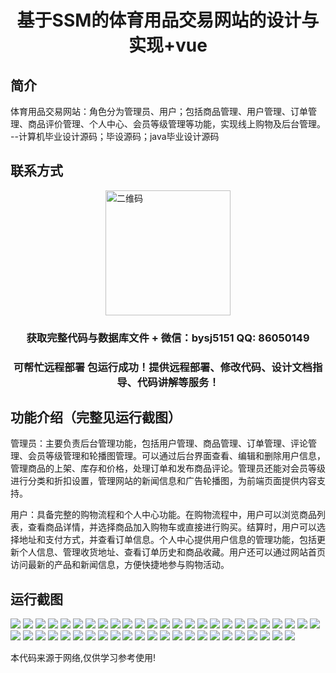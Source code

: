 <p><h1 align="center">基于SSM的体育用品交易网站的设计与实现+vue</h1></p>

## 简介
体育用品交易网站：角色分为管理员、用户；包括商品管理、用户管理、订单管理、商品评价管理、个人中心、会员等级管理等功能，实现线上购物及后台管理。    --计算机毕业设计源码；毕设源码；java毕业设计源码


## 联系方式
<img src="https://bs-1329754181.cos.ap-shanghai.myqcloud.com/wx.jpg" alt="二维码" style="display: block; margin: 0 auto;" width="200px">
<p><h3 align="center">获取完整代码与数据库文件 + 微信：bysj5151 QQ: 86050149</h3></p>
<p><h3 align="center">可帮忙远程部署 包运行成功！提供远程部署、修改代码、设计文档指导、代码讲解等服务！</h3></p>

## 功能介绍（完整见运行截图）
管理员：主要负责后台管理功能，包括用户管理、商品管理、订单管理、评论管理、会员等级管理和轮播图管理。可以通过后台界面查看、编辑和删除用户信息，管理商品的上架、库存和价格，处理订单和发布商品评论。管理员还能对会员等级进行分类和折扣设置，管理网站的新闻信息和广告轮播图，为前端页面提供内容支持。

用户：具备完整的购物流程和个人中心功能。在购物流程中，用户可以浏览商品列表，查看商品详情，并选择商品加入购物车或直接进行购买。结算时，用户可以选择地址和支付方式，并查看订单信息。个人中心提供用户信息的管理功能，包括更新个人信息、管理收货地址、查看订单历史和商品收藏。用户还可以通过网站首页访问最新的产品和新闻信息，方便快捷地参与购物活动。


## 运行截图
![](https://bs-1329754181.cos.ap-shanghai.myqcloud.com/ssm/SportsGoodsTradingWebsite/img/001.jpg)
![](https://bs-1329754181.cos.ap-shanghai.myqcloud.com/ssm/SportsGoodsTradingWebsite/img/002.jpg)
![](https://bs-1329754181.cos.ap-shanghai.myqcloud.com/ssm/SportsGoodsTradingWebsite/img/003.jpg)
![](https://bs-1329754181.cos.ap-shanghai.myqcloud.com/ssm/SportsGoodsTradingWebsite/img/004.jpg)
![](https://bs-1329754181.cos.ap-shanghai.myqcloud.com/ssm/SportsGoodsTradingWebsite/img/005.jpg)
![](https://bs-1329754181.cos.ap-shanghai.myqcloud.com/ssm/SportsGoodsTradingWebsite/img/006.jpg)
![](https://bs-1329754181.cos.ap-shanghai.myqcloud.com/ssm/SportsGoodsTradingWebsite/img/007.jpg)
![](https://bs-1329754181.cos.ap-shanghai.myqcloud.com/ssm/SportsGoodsTradingWebsite/img/008.jpg)
![](https://bs-1329754181.cos.ap-shanghai.myqcloud.com/ssm/SportsGoodsTradingWebsite/img/009.jpg)
![](https://bs-1329754181.cos.ap-shanghai.myqcloud.com/ssm/SportsGoodsTradingWebsite/img/010.jpg)
![](https://bs-1329754181.cos.ap-shanghai.myqcloud.com/ssm/SportsGoodsTradingWebsite/img/011.jpg)
![](https://bs-1329754181.cos.ap-shanghai.myqcloud.com/ssm/SportsGoodsTradingWebsite/img/012.jpg)
![](https://bs-1329754181.cos.ap-shanghai.myqcloud.com/ssm/SportsGoodsTradingWebsite/img/013.jpg)
![](https://bs-1329754181.cos.ap-shanghai.myqcloud.com/ssm/SportsGoodsTradingWebsite/img/014.jpg)
![](https://bs-1329754181.cos.ap-shanghai.myqcloud.com/ssm/SportsGoodsTradingWebsite/img/015.jpg)
![](https://bs-1329754181.cos.ap-shanghai.myqcloud.com/ssm/SportsGoodsTradingWebsite/img/016.jpg)
![](https://bs-1329754181.cos.ap-shanghai.myqcloud.com/ssm/SportsGoodsTradingWebsite/img/017.jpg)
![](https://bs-1329754181.cos.ap-shanghai.myqcloud.com/ssm/SportsGoodsTradingWebsite/img/018.jpg)
![](https://bs-1329754181.cos.ap-shanghai.myqcloud.com/ssm/SportsGoodsTradingWebsite/img/019.jpg)
![](https://bs-1329754181.cos.ap-shanghai.myqcloud.com/ssm/SportsGoodsTradingWebsite/img/020.jpg)
![](https://bs-1329754181.cos.ap-shanghai.myqcloud.com/ssm/SportsGoodsTradingWebsite/img/021.jpg)
![](https://bs-1329754181.cos.ap-shanghai.myqcloud.com/ssm/SportsGoodsTradingWebsite/img/022.jpg)
![](https://bs-1329754181.cos.ap-shanghai.myqcloud.com/ssm/SportsGoodsTradingWebsite/img/023.jpg)
![](https://bs-1329754181.cos.ap-shanghai.myqcloud.com/ssm/SportsGoodsTradingWebsite/img/024.jpg)
![](https://bs-1329754181.cos.ap-shanghai.myqcloud.com/ssm/SportsGoodsTradingWebsite/img/025.jpg)
![](https://bs-1329754181.cos.ap-shanghai.myqcloud.com/ssm/SportsGoodsTradingWebsite/img/026.jpg)
![](https://bs-1329754181.cos.ap-shanghai.myqcloud.com/ssm/SportsGoodsTradingWebsite/img/027.jpg)
![](https://bs-1329754181.cos.ap-shanghai.myqcloud.com/ssm/SportsGoodsTradingWebsite/img/028.jpg)
![](https://bs-1329754181.cos.ap-shanghai.myqcloud.com/ssm/SportsGoodsTradingWebsite/img/029.jpg)
![](https://bs-1329754181.cos.ap-shanghai.myqcloud.com/ssm/SportsGoodsTradingWebsite/img/030.jpg)
![](https://bs-1329754181.cos.ap-shanghai.myqcloud.com/ssm/SportsGoodsTradingWebsite/img/031.jpg)
![](https://bs-1329754181.cos.ap-shanghai.myqcloud.com/ssm/SportsGoodsTradingWebsite/img/032.jpg)
![](https://bs-1329754181.cos.ap-shanghai.myqcloud.com/ssm/SportsGoodsTradingWebsite/img/033.jpg)
![](https://bs-1329754181.cos.ap-shanghai.myqcloud.com/ssm/SportsGoodsTradingWebsite/img/034.jpg)
![](https://bs-1329754181.cos.ap-shanghai.myqcloud.com/ssm/SportsGoodsTradingWebsite/img/035.jpg)
![](https://bs-1329754181.cos.ap-shanghai.myqcloud.com/ssm/SportsGoodsTradingWebsite/img/036.jpg)
![](https://bs-1329754181.cos.ap-shanghai.myqcloud.com/ssm/SportsGoodsTradingWebsite/img/037.jpg)
![](https://bs-1329754181.cos.ap-shanghai.myqcloud.com/ssm/SportsGoodsTradingWebsite/img/038.jpg)
![](https://bs-1329754181.cos.ap-shanghai.myqcloud.com/ssm/SportsGoodsTradingWebsite/img/039.jpg)
![](https://bs-1329754181.cos.ap-shanghai.myqcloud.com/ssm/SportsGoodsTradingWebsite/img/040.jpg)
![](https://bs-1329754181.cos.ap-shanghai.myqcloud.com/ssm/SportsGoodsTradingWebsite/img/041.jpg)
![](https://bs-1329754181.cos.ap-shanghai.myqcloud.com/ssm/SportsGoodsTradingWebsite/img/042.jpg)
![](https://bs-1329754181.cos.ap-shanghai.myqcloud.com/ssm/SportsGoodsTradingWebsite/img/043.jpg)
![](https://bs-1329754181.cos.ap-shanghai.myqcloud.com/ssm/SportsGoodsTradingWebsite/img/044.jpg)
![](https://bs-1329754181.cos.ap-shanghai.myqcloud.com/ssm/SportsGoodsTradingWebsite/img/045.jpg)
![](https://bs-1329754181.cos.ap-shanghai.myqcloud.com/ssm/SportsGoodsTradingWebsite/img/046.jpg)
![](https://bs-1329754181.cos.ap-shanghai.myqcloud.com/ssm/SportsGoodsTradingWebsite/img/047.jpg)
![](https://bs-1329754181.cos.ap-shanghai.myqcloud.com/ssm/SportsGoodsTradingWebsite/img/048.jpg)

<p>本代码来源于网络,仅供学习参考使用!</p>
